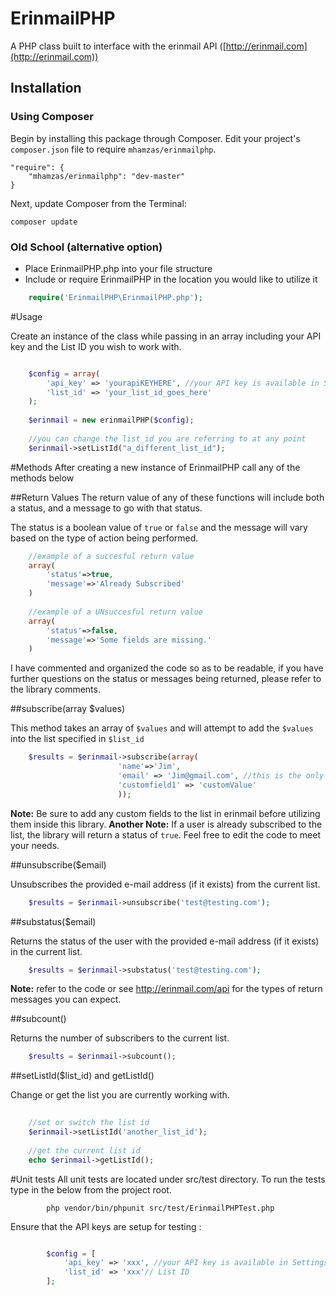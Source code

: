 ErinmailPHP
=================

A PHP class built to interface with the erinmail API ([http://erinmail.com](http://erinmail.com))

## Installation

### Using Composer

Begin by installing this package through Composer. Edit your project's `composer.json` file to require `mhamzas/erinmailphp`.

	"require": {
		"mhamzas/erinmailphp": "dev-master"
	}

Next, update Composer from the Terminal:

    composer update

### Old School (alternative option)

* Place ErinmailPHP.php into your file structure
* Include or require ErinmailPHP in the location you would like to utilize it

```php
	require('ErinmailPHP\ErinmailPHP.php');
```

#Usage

Create an instance of the class while passing in an array including your API key and the List ID you wish to work with.
```php

	$config = array(
		'api_key' => 'yourapiKEYHERE', //your API key is available in Settings
		'list_id' => 'your_list_id_goes_here'
	);
	
	$erinmail = new erinmailPHP($config);
	
	//you can change the list_id you are referring to at any point
	$erinmail->setListId("a_different_list_id");
```

#Methods
After creating a new instance of ErinmailPHP call any of the methods below 

##Return Values
The return value of any of these functions will include both a status, and a message to go with that status.

The status is a boolean value of `true` or `false` and the message will vary based on the type of action being performed.

```php
	//example of a succesful return value
	array(
		'status'=>true,
		'message'=>'Already Subscribed'
	)
	
	//example of a UNsuccesful return value
	array(
		'status'=>false,
		'message'=>'Some fields are missing.'
	)
```

I have commented and organized the code so as to be readable, if you have further questions on the status or messages being returned, please refer to the library comments.

##subscribe(array $values)

This method takes an array of `$values` and will attempt to add the `$values` into the list specified in `$list_id`

```php
	$results = $erinmail->subscribe(array(
						'name'=>'Jim',
						'email' => 'Jim@gmail.com', //this is the only field required by erinmail
						'customfield1' => 'customValue'
						));
```
__Note:__ Be sure to add any custom fields to the list in erinmail before utilizing them inside this library.
__Another Note:__ If a user is already subscribed to the list, the library will return a status of `true`. Feel free to edit the code to meet your needs.

##unsubscribe($email)

Unsubscribes the provided e-mail address (if it exists) from the current list.
```php
	$results = $erinmail->unsubscribe('test@testing.com');
```

##substatus($email)

Returns the status of the user with the provided e-mail address (if it exists) in the current list.
```php
	$results = $erinmail->substatus('test@testing.com');
```
__Note:__ refer to the code or see http://erinmail.com/api for the types of return messages you can expect.

##subcount()

Returns the number of subscribers to the current list.
```php
	$results = $erinmail->subcount();
```

##setListId($list_id) and getListId()

Change or get the list you are currently working with.
```php
	
	//set or switch the list id
	$erinmail->setListId('another_list_id');
	
	//get the current list id
	echo $erinmail->getListId();
```

#Unit tests
All unit tests are located under src/test directory. To run the tests type in the below from the project root.
```shell
		php vendor/bin/phpunit src/test/ErinmailPHPTest.php
```

Ensure that the API keys are setup for testing :
```php

		$config = [
			'api_key' => 'xxx', //your API key is available in Settings
			'list_id' => 'xxx'// List ID
		];
```

